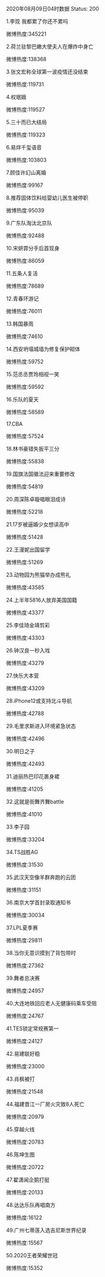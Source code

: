 2020年08月09日04时数据
Status: 200

1.李现 我都累了你还不累吗

微博热度:345221

2.荷兰驻黎巴嫩大使夫人在爆炸中身亡

微博热度:138368

3.张文宏称全球第一波疫情还没结束

微博热度:119731

4.权珉娥

微博热度:119527

5.三十而已大结局

微博热度:119323

6.易烊千玺语音

微博热度:103803

7.顾佳许幻山离婚

微博热度:99167

8.推荐固体饮料给婴幼儿医生被停职

微博热度:95039

9.广东队淘汰北京队

微博热度:92488

10.宋妍霏分手后首现身

微博热度:86059

11.五条人复活

微博热度:78689

12.青春环游记

微博热度:76011

13.韩国暴雨

微博热度:74610

14.西安坍塌城墙为修复保护砌体

微博热度:59752

15.范丞丞贾玲相视一笑

微博热度:59592

16.乐队的夏天

微博热度:58589

17.CBA

微博热度:57524

18.林书豪错失扳平三分

微博热度:55838

19.国旗法国徽法迎来重要修改

微博热度:54819

20.周深陈卓璇唱眼泪成诗

微博热度:52218

21.17岁被逼婚少女想读高中

微博热度:51428

22.王漫妮出国留学

微博热度:51269

23.动物园为熊猫举办成熊礼

微博热度:43585

24.上半年5816人放弃美国国籍

微博热度:43377

25.李佳琦金靖剪彩

微博热度:43303

26.钟汉良一秒入戏

微博热度:43279

27.快乐大本营

微博热度:43209

28.iPhone12或支持北斗导航

微博热度:42788

29.毛里求斯进入环境紧急状态

微博热度:42496

30.明日之子

微博热度:42493

31.迪丽热巴印花裹身裙

微博热度:41205

32.这就是街舞齐舞battle

微博热度:41010

33.李子园

微博热度:33204

34.TS战胜AG

微博热度:31530

35.武汉天空像羊群奔跑的云团

微博热度:31151

36.南京大学首封录取通知书

微博热度:30034

37.LPL夏季赛

微博热度:29811

38.当你无意识摸到了背包带时

微博热度:27362

39.舞者总决赛

微博热度:24957

40.大连地铁回应老人无健康码乘车受阻

微博热度:24767

41.TES锁定常规赛第一

微博热度:24127

42.易建联好稳

微博热度:23000

43.肖枫被打

微博热度:21548

44.福建晋江一厂房火灾致8人死亡

微博热度:20979

45.穿越火线

微博热度:20783

46.陈坤生图

微博热度:20722

47.翟潇闻企鹅打挺

微博热度:20133

48.达达乐队再唱南方

微博热度:16122

49.广州七蒂莲入选吉尼斯世界纪录

微博热度:15567

50.2020王者荣耀世冠

微博热度:15352

